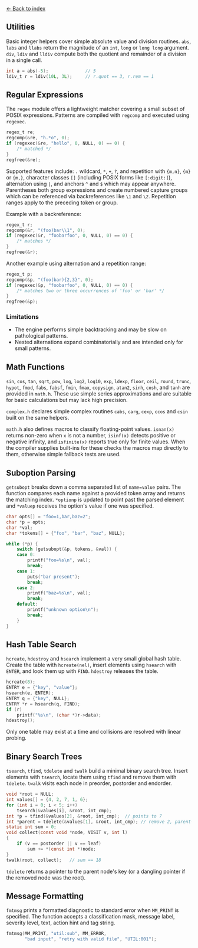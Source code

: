 [← Back to index](index.md)

## Utilities

Basic integer helpers cover simple absolute value and division routines.
`abs`, `labs` and `llabs` return the magnitude of an `int`, `long` or
`long long` argument. `div`, `ldiv` and `lldiv` compute both the quotient
and remainder of a division in a single call.

```c
int a = abs(-5);              // 5
ldiv_t r = ldiv(10L, 3L);     // r.quot == 3, r.rem == 1
```

## Regular Expressions

The `regex` module offers a lightweight matcher covering a small
subset of POSIX expressions.  Patterns are compiled with `regcomp`
and executed using `regexec`.

```c
regex_t re;
regcomp(&re, "h.*o", 0);
if (regexec(&re, "hello", 0, NULL, 0) == 0) {
    /* matched */
}
regfree(&re);
```

Supported features include:
`.` wildcard, `*`, `+`, `?`, and repetition with `{m,n}`, `{m}` or `{m,}`,
character classes `[]` (including POSIX forms like `[:digit:]`),
alternation using `|`, and anchors `^` and `$` which may appear
anywhere. Parentheses both group expressions and create numbered
capture groups which can be referenced via backreferences like
`\1` and `\2`.
Repetition ranges apply to the preceding token or group.

Example with a backreference:

```c
regex_t r;
regcomp(&r, "(foo)bar\\1", 0);
if (regexec(&r, "foobarfoo", 0, NULL, 0) == 0) {
    /* matches */
}
regfree(&r);
```

Another example using alternation and a repetition range:

```c
regex_t p;
regcomp(&p, "(foo|bar){2,3}", 0);
if (regexec(&p, "foobarfoo", 0, NULL, 0) == 0) {
    /* matches two or three occurrences of 'foo' or 'bar' */
}
regfree(&p);
```

### Limitations
- The engine performs simple backtracking and may be slow on
  pathological patterns.
- Nested alternations expand combinatorially and are intended only
  for small patterns.

## Math Functions

`sin`, `cos`, `tan`, `sqrt`, `pow`, `log`, `log2`, `log10`, `exp`, `ldexp`,
`floor`, `ceil`, `round`, `trunc`, `hypot`, `fmod`, `fabs`, `fabsf`, `fmin`,
`fmax`, `copysign`, `atan2`, `sinh`, `cosh`, and `tanh` are provided in
`math.h`. These use simple series approximations and are suitable for basic
calculations but may lack high precision.

`complex.h` declares simple complex routines `cabs`, `carg`, `cexp`, `ccos`
and `csin` built on the same helpers.

`math.h` also defines macros to classify floating-point values. `isnan(x)`
returns non-zero when `x` is not a number, `isinf(x)` detects positive or
negative infinity, and `isfinite(x)` reports true only for finite values.  When
the compiler supplies built-ins for these checks the macros map directly to
them, otherwise simple fallback tests are used.


## Suboption Parsing

`getsubopt` breaks down a comma separated list of `name=value` pairs. The
function compares each name against a provided token array and returns the
matching index. `*optionp` is updated to point past the parsed element and
`*valuep` receives the option's value if one was specified.

```c
char opts[] = "foo=1,bar,baz=2";
char *p = opts;
char *val;
char *tokens[] = {"foo", "bar", "baz", NULL};

while (*p) {
    switch (getsubopt(&p, tokens, &val)) {
    case 0:
        printf("foo=%s\n", val);
        break;
    case 1:
        puts("bar present");
        break;
    case 2:
        printf("baz=%s\n", val);
        break;
    default:
        printf("unknown option\n");
        break;
    }
}
```

## Hash Table Search

`hcreate`, `hdestroy` and `hsearch` implement a very small global hash table.
Create the table with `hcreate(nel)`, insert elements using `hsearch` with
`ENTER`, and look them up with `FIND`. `hdestroy` releases the table.

```c
hcreate(8);
ENTRY e = {"key", "value"};
hsearch(e, ENTER);
ENTRY q = {"key", NULL};
ENTRY *r = hsearch(q, FIND);
if (r)
    printf("%s\n", (char *)r->data);
hdestroy();
```

Only one table may exist at a time and collisions are resolved with linear
probing.

## Binary Search Trees

`tsearch`, `tfind`, `tdelete` and `twalk` build a minimal binary search tree.
Insert elements with `tsearch`, locate them using `tfind` and remove them with
`tdelete`. `twalk` visits each node in preorder, postorder and endorder.

```c
void *root = NULL;
int values[] = {4, 2, 7, 1, 6};
for (int i = 0; i < 5; i++)
    tsearch(&values[i], &root, int_cmp);
int *p = tfind(&values[2], &root, int_cmp);  // points to 7
int *parent = tdelete(&values[1], &root, int_cmp); // remove 2, parent->4
static int sum = 0;
void collect(const void *node, VISIT v, int l)
{
    if (v == postorder || v == leaf)
        sum += *(const int *)node;
}
twalk(root, collect);   // sum == 18
```

`tdelete` returns a pointer to the parent node's key (or a dangling pointer if
the removed node was the root).

## Message Formatting

`fmtmsg` prints a formatted diagnostic to standard error when `MM_PRINT` is
specified. The function accepts a classification mask, message label,
severity level, text, action hint and tag string.

```c
fmtmsg(MM_PRINT, "util:sub", MM_ERROR,
       "bad input", "retry with valid file", "UTIL:001");
```
